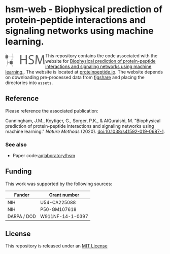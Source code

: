 # hsm-web - Biophysical prediction of protein-peptide interactions and signaling networks using machine learning.  


<img align="left" src="assets/branding/symbol_name.png" style="width: 25%; height: 25%"/> 

This repository contains the code associated with the website for [Biophysical prediction of protein-peptide interactions and signaling networks using machine learning.](https://doi.org/10.1038/s41592-019-0687-1). The website is located at [proteinpeptide.io](http://proteinpeptide.io). The website depends on downloading pre-processed data from [figshare]() and placing the directories into `assets`.


## Reference
Please reference the associated publication:

Cunningham, J.M., Koytiger, G., Sorger, P.K., & AlQuraishi, M. "Biophysical prediction of protein-peptide interactions and signaling networks using machine learning." *Nature Methods* (2020). [doi:10.1038/s41592-019-0687-1](https://doi.org/10.1038/s41592-019-0687-1).

### See also
- Paper code:[aqlaboratory/hsm](https://github.com/aqlaboratory/hsm)

## Funding

This work was supported by the following sources:

| **Funder** | **Grant number** |
| ---------- | ---------------- |
| NIH | U54-CA225088 |
| NIH | P50-GM107618 |
| DARPA / DOD | W911NF-14-1-0397 |

## License
This repository is released under an [MIT License](LICENSE)
